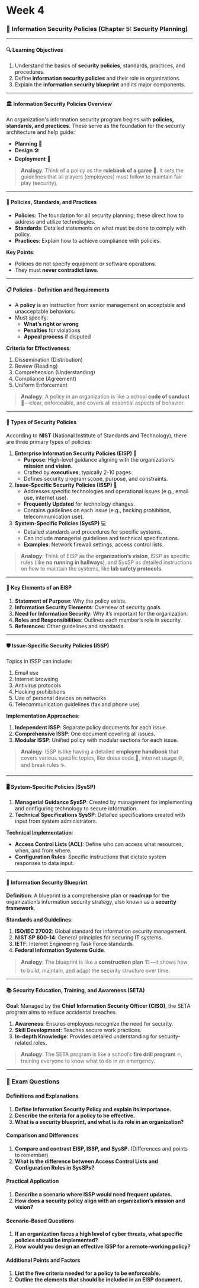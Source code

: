 # Week 4

### 📜 **Information Security Policies** (Chapter 5: Security Planning)

***

#### **🔍 Learning Objectives**

1. Understand the basics of **security policies**, standards, practices, and procedures.
2. Define **information security policies** and their role in organizations.
3. Explain the **information security blueprint** and its major components.

***

#### **🏛️ Information Security Policies Overview**

An organization's information security program begins with **policies, standards, and practices**. These serve as the foundation for the security architecture and help guide:

* **Planning** 📅
* **Design** 🛠️
* **Deployment** 🚀

> **Analogy**: Think of a policy as the **rulebook of a game** 🎲. It sets the guidelines that all players (employees) must follow to maintain fair play (security).

***

#### **🔗 Policies, Standards, and Practices**

* **Policies**: The foundation for all security planning; these direct how to address and utilize technologies.
* **Standards**: Detailed statements on what must be done to comply with policy.
* **Practices**: Explain how to achieve compliance with policies.

**Key Points**:

* Policies do not specify equipment or software operations.
* They must **never contradict laws**.

***

#### **📋 Policies - Definition and Requirements**

* A **policy** is an instruction from senior management on acceptable and unacceptable behaviors.
* Must specify:
  * **What’s right or wrong**
  * **Penalties** for violations
  * **Appeal process** if disputed

**Criteria for Effectiveness**:

1. Dissemination (Distribution)
2. Review (Reading)
3. Comprehension (Understanding)
4. Compliance (Agreement)
5. Uniform Enforcement

> **Analogy**: A policy in an organization is like a school **code of conduct** 📘—clear, enforceable, and covers all essential aspects of behavior.

***

#### **🎯 Types of Security Policies**

According to **NIST** (National Institute of Standards and Technology), there are three primary types of policies:

1. **Enterprise Information Security Policies (EISP)** 📄
   * **Purpose**: High-level guidance aligning with the organization’s **mission and vision**.
   * Crafted by **executives**; typically 2-10 pages.
   * Defines security program scope, purpose, and constraints.
2. **Issue-Specific Security Policies (ISSP)** 📝
   * Addresses specific technologies and operational issues (e.g., email use, internet use).
   * **Frequently Updated** for technology changes.
   * Contains guidelines on each issue (e.g., hacking prohibition, telecommunication use).
3. **System-Specific Policies (SysSP)** 💻
   * Detailed standards and procedures for specific systems.
   * Can include managerial guidelines and technical specifications.
   * **Examples**: Network firewall settings, access control lists.

> **Analogy**: Think of EISP as the **organization’s vision**, ISSP as specific rules (like **no running in hallways**), and SysSP as detailed instructions on how to maintain the systems, like **lab safety protocols**.

***

#### **🔑 Key Elements of an EISP**

1. **Statement of Purpose**: Why the policy exists.
2. **Information Security Elements**: Overview of security goals.
3. **Need for Information Security**: Why it’s important for the organization.
4. **Roles and Responsibilities**: Outlines each member’s role in security.
5. **References**: Other guidelines and standards.

***

#### **🛡️ Issue-Specific Security Policies (ISSP)**

Topics in ISSP can include:

1. Email use
2. Internet browsing
3. Antivirus protocols
4. Hacking prohibitions
5. Use of personal devices on networks
6. Telecommunication guidelines (fax and phone use)

**Implementation Approaches**:

1. **Independent ISSP**: Separate policy documents for each issue.
2. **Comprehensive ISSP**: One document covering all issues.
3. **Modular ISSP**: Unified policy with modular sections for each issue.

> **Analogy**: ISSP is like having a detailed **employee handbook** that covers various specific topics, like dress code 👔, internet usage 🌐, and break rules ☕.

***

#### **🖥️ System-Specific Policies (SysSP)**

1. **Managerial Guidance SysSP**: Created by management for implementing and configuring technology to secure information.
2. **Technical Specifications SysSP**: Detailed specifications created with input from system administrators.

**Technical Implementation**:

* **Access Control Lists (ACL)**: Define who can access what resources, when, and from where.
* **Configuration Rules**: Specific instructions that dictate system responses to data input.

***

#### **📐 Information Security Blueprint**

**Definition**: A blueprint is a comprehensive plan or **roadmap** for the organization’s information security strategy, also known as a **security framework**.

**Standards and Guidelines**:

1. **ISO/IEC 27002**: Global standard for information security management.
2. **NIST SP 800-14**: General principles for securing IT systems.
3. **IETF**: Internet Engineering Task Force standards.
4. **Federal Information Systems Guide**.

> **Analogy**: The blueprint is like a **construction plan** 🏗️—it shows how to build, maintain, and adapt the security structure over time.

***

#### **📚 Security Education, Training, and Awareness (SETA)**

**Goal**: Managed by the **Chief Information Security Officer (CISO)**, the SETA program aims to reduce accidental breaches.

1. **Awareness**: Ensures employees recognize the need for security.
2. **Skill Development**: Teaches secure work practices.
3. **In-depth Knowledge**: Provides detailed understanding for security-related roles.

> **Analogy**: The SETA program is like a school’s **fire drill program** 🔥, training everyone to know what to do in an emergency.

***

### **🔎 Exam Questions**

#### **Definitions and Explanations**

1. **Define Information Security Policy and explain its importance.**
2. **Describe the criteria for a policy to be effective.**
3. **What is a security blueprint, and what is its role in an organization?**

#### **Comparison and Differences**

1. **Compare and contrast EISP, ISSP, and SysSP.** (Differences and points to remember)
2. **What is the difference between Access Control Lists and Configuration Rules in SysSPs?**

#### **Practical Application**

1. **Describe a scenario where ISSP would need frequent updates.**
2. **How does a security policy align with an organization’s mission and vision?**

#### **Scenario-Based Questions**

1. **If an organization faces a high level of cyber threats, what specific policies should be implemented?**
2. **How would you design an effective ISSP for a remote-working policy?**

#### **Additional Points and Factors**

1. **List the five criteria needed for a policy to be enforceable.**
2. **Outline the elements that should be included in an EISP document.**

